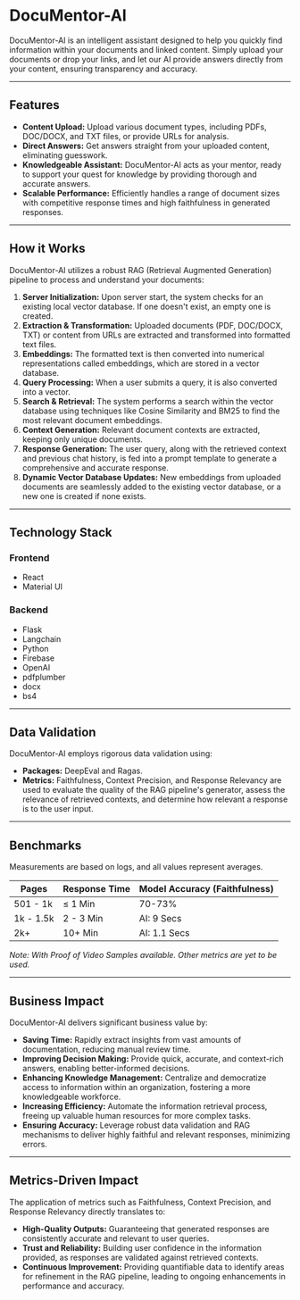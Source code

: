 # DocuMentor-AI

DocuMentor-AI is an intelligent assistant designed to help you quickly find information within your documents and linked content. Simply upload your documents or drop your links, and let our AI provide answers directly from your content, ensuring transparency and accuracy.

---

## Features

- **Content Upload:** Upload various document types, including PDFs, DOC/DOCX, and TXT files, or provide URLs for analysis.
- **Direct Answers:** Get answers straight from your uploaded content, eliminating guesswork.
- **Knowledgeable Assistant:** DocuMentor-AI acts as your mentor, ready to support your quest for knowledge by providing thorough and accurate answers.
- **Scalable Performance:** Efficiently handles a range of document sizes with competitive response times and high faithfulness in generated responses.

---

## How it Works

DocuMentor-AI utilizes a robust RAG (Retrieval Augmented Generation) pipeline to process and understand your documents:

1. **Server Initialization:** Upon server start, the system checks for an existing local vector database. If one doesn't exist, an empty one is created.
2. **Extraction & Transformation:** Uploaded documents (PDF, DOC/DOCX, TXT) or content from URLs are extracted and transformed into formatted text files.
3. **Embeddings:** The formatted text is then converted into numerical representations called embeddings, which are stored in a vector database.
4. **Query Processing:** When a user submits a query, it is also converted into a vector.
5. **Search & Retrieval:** The system performs a search within the vector database using techniques like Cosine Similarity and BM25 to find the most relevant document embeddings.
6. **Context Generation:** Relevant document contexts are extracted, keeping only unique documents.
7. **Response Generation:** The user query, along with the retrieved context and previous chat history, is fed into a prompt template to generate a comprehensive and accurate response.
8. **Dynamic Vector Database Updates:** New embeddings from uploaded documents are seamlessly added to the existing vector database, or a new one is created if none exists.

---

## Technology Stack

### Frontend

- React
- Material UI

### Backend

- Flask
- Langchain
- Python
- Firebase
- OpenAI
- pdfplumber
- docx
- bs4

---

## Data Validation

DocuMentor-AI employs rigorous data validation using:

- **Packages:** DeepEval and Ragas.
- **Metrics:** Faithfulness, Context Precision, and Response Relevancy are used to evaluate the quality of the RAG pipeline's generator, assess the relevance of retrieved contexts, and determine how relevant a response is to the user input.

---

## Benchmarks

Measurements are based on logs, and all values represent averages.

| Pages       | Response Time | Model Accuracy (Faithfulness) |
|-------------|---------------|-------------------------------|
| 501 - 1k    | ≤ 1 Min       | 70-73%                        |
| 1k - 1.5k   | 2 - 3 Min     | AI: 9 Secs                   |
| 2k+         | 10+ Min       | AI: 1.1 Secs                 |

*Note: With Proof of Video Samples available. Other metrics are yet to be used.*

---

## Business Impact

DocuMentor-AI delivers significant business value by:

- **Saving Time:** Rapidly extract insights from vast amounts of documentation, reducing manual review time.
- **Improving Decision Making:** Provide quick, accurate, and context-rich answers, enabling better-informed decisions.
- **Enhancing Knowledge Management:** Centralize and democratize access to information within an organization, fostering a more knowledgeable workforce.
- **Increasing Efficiency:** Automate the information retrieval process, freeing up valuable human resources for more complex tasks.
- **Ensuring Accuracy:** Leverage robust data validation and RAG mechanisms to deliver highly faithful and relevant responses, minimizing errors.

---

## Metrics-Driven Impact

The application of metrics such as Faithfulness, Context Precision, and Response Relevancy directly translates to:

- **High-Quality Outputs:** Guaranteeing that generated responses are consistently accurate and relevant to user queries.
- **Trust and Reliability:** Building user confidence in the information provided, as responses are validated against retrieved contexts.
- **Continuous Improvement:** Providing quantifiable data to identify areas for refinement in the RAG pipeline, leading to ongoing enhancements in performance and accuracy.

